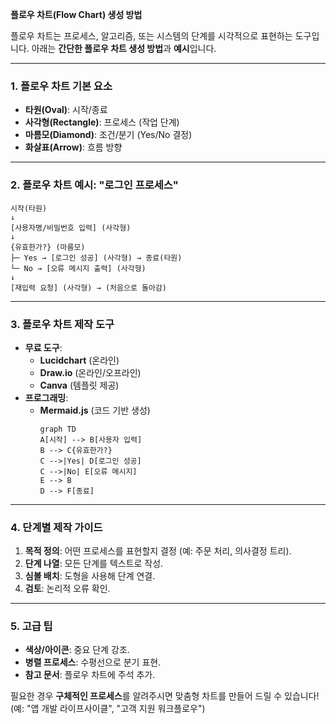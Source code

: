 **플로우 차트(Flow Chart) 생성 방법**  

플로우 차트는 프로세스, 알고리즘, 또는 시스템의 단계를 시각적으로 표현하는 도구입니다. 아래는 **간단한 플로우 차트 생성 방법**과 **예시**입니다.  

---

### **1. 플로우 차트 기본 요소**  
- **타원(Oval)**: 시작/종료  
- **사각형(Rectangle)**: 프로세스 (작업 단계)  
- **마름모(Diamond)**: 조건/분기 (Yes/No 결정)  
- **화살표(Arrow)**: 흐름 방향  

---

### **2. 플로우 차트 예시: "로그인 프로세스"**  
```plaintext
시작(타원)  
↓  
[사용자명/비밀번호 입력] (사각형)  
↓  
{유효한가?} (마름모)  
├─ Yes → [로그인 성공] (사각형) → 종료(타원)  
└─ No → [오류 메시지 출력] (사각형)  
↓  
[재입력 요청] (사각형) → (처음으로 돌아감)  
```

---

### **3. 플로우 차트 제작 도구**  
- **무료 도구**:  
  - **Lucidchart** (온라인)  
  - **Draw.io** (온라인/오프라인)  
  - **Canva** (템플릿 제공)  
- **프로그래밍**:  
  - **Mermaid.js** (코드 기반 생성)  
    ```mermaid
    graph TD
    A[시작] --> B[사용자 입력]
    B --> C{유효한가?}
    C -->|Yes| D[로그인 성공]
    C -->|No| E[오류 메시지]
    E --> B
    D --> F[종료]
    ```

---

### **4. 단계별 제작 가이드**  
1. **목적 정의**: 어떤 프로세스를 표현할지 결정 (예: 주문 처리, 의사결정 트리).  
2. **단계 나열**: 모든 단계를 텍스트로 작성.  
3. **심볼 배치**: 도형을 사용해 단계 연결.  
4. **검토**: 논리적 오류 확인.  

---

### **5. 고급 팁**  
- **색상/아이콘**: 중요 단계 강조.  
- **병렬 프로세스**: 수평선으로 분기 표현.  
- **참고 문서**: 플로우 차트에 주석 추가.  

필요한 경우 **구체적인 프로세스**를 알려주시면 맞춤형 차트를 만들어 드릴 수 있습니다! (예: "앱 개발 라이프사이클", "고객 지원 워크플로우")